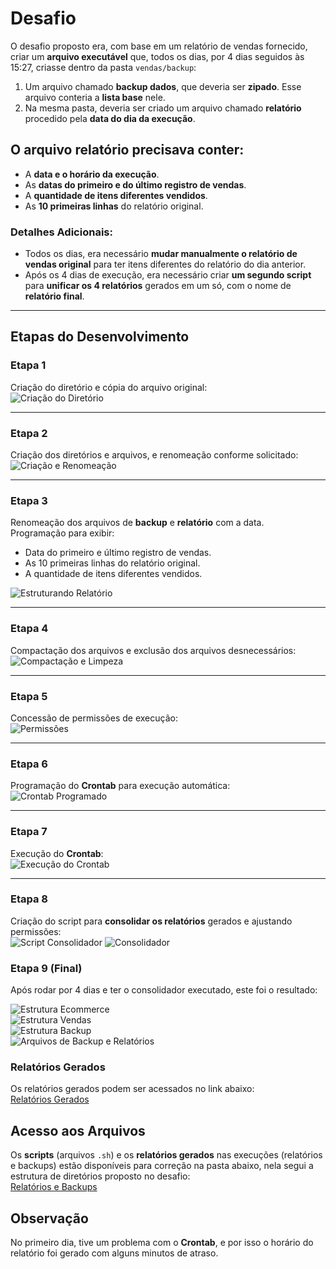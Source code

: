 # Desafio

O desafio proposto era, com base em um relatório de vendas fornecido, criar um **arquivo executável** que, todos os dias, por 4 dias seguidos às 15:27, criasse dentro da pasta `vendas/backup`:

1. Um arquivo chamado **backup dados**, que deveria ser **zipado**. Esse arquivo conteria a **lista base** nele.
2. Na mesma pasta, deveria ser criado um arquivo chamado **relatório** procedido pela **data do dia da execução**.

## O arquivo relatório precisava conter:
- A **data e o horário da execução**.
- As **datas do primeiro e do último registro de vendas**.
- A **quantidade de itens diferentes vendidos**.
- As **10 primeiras linhas** do relatório original.

### Detalhes Adicionais:
- Todos os dias, era necessário **mudar manualmente o relatório de vendas original** para ter itens diferentes do relatório do dia anterior.  
- Após os 4 dias de execução, era necessário criar **um segundo script** para **unificar os 4 relatórios** gerados em um só, com o nome de **relatório final**.

---

## Etapas do Desenvolvimento

### **Etapa 1**  
Criação do diretório e cópia do arquivo original:  
![Criação do Diretório](https://github.com/Brunacisotto/programadebolsas/blob/main/Sprint1/Evidencias/printsexecucao/01criacaodiretorio.png)

---

### **Etapa 2**  
Criação dos diretórios e arquivos, e renomeação conforme solicitado:  
![Criação e Renomeação](https://github.com/Brunacisotto/programadebolsas/blob/main/Sprint1/Evidencias/printsexecucao/scriptdetalhado/detalhescript.png)

---

### **Etapa 3**  
Renomeação dos arquivos de **backup** e **relatório** com a data.  
Programação para exibir:
- Data do primeiro e último registro de vendas.
- As 10 primeiras linhas do relatório original.
- A quantidade de itens diferentes vendidos.  

![Estruturando Relatório](https://github.com/Brunacisotto/programadebolsas/blob/main/Sprint1/Evidencias/printsexecucao/scriptdetalhado/estruturandorelatorio.png)

---

### **Etapa 4**  
Compactação dos arquivos e exclusão dos arquivos desnecessários:  
![Compactação e Limpeza](https://github.com/Brunacisotto/programadebolsas/blob/main/Sprint1/Evidencias/printsexecucao/scriptdetalhado/final.png)

---

### **Etapa 5**  
Concessão de permissões de execução:  
![Permissões](https://github.com/Brunacisotto/programadebolsas/blob/main/Sprint1/Evidencias/printsexecucao/03permissoes.png)

---

### **Etapa 6**  
Programação do **Crontab** para execução automática:  
![Crontab Programado](https://github.com/Brunacisotto/programadebolsas/blob/main/Sprint1/Evidencias/printsexecucao/04crontab.png)

---

### **Etapa 7**  
Execução do **Crontab**:  
![Execução do Crontab](https://github.com/Brunacisotto/programadebolsas/blob/main/Sprint1/Evidencias/printsexecucao/05execucaocrontab.png)

---

### **Etapa 8**  
Criação do script para **consolidar os relatórios** gerados e ajustando permissões:  
![Script Consolidador](https://github.com/Brunacisotto/programadebolsas/blob/main/Sprint1/Evidencias/printsexecucao/06scriptconsolidador.png)
![Consolidador](https://github.com/Brunacisotto/programadebolsas/blob/main/Sprint1/Evidencias/printsexecucao/07gerandoconsolidador.png)

### Etapa 9 (Final)

Após rodar por 4 dias e ter o consolidador executado, este foi o resultado:

![Estrutura Ecommerce](https://github.com/Brunacisotto/programadebolsas/blob/main/Sprint1/Evidencias/printdaestruturadiretorios/1ecommerce.png)  
![Estrutura Vendas](https://github.com/Brunacisotto/programadebolsas/blob/main/Sprint1/Evidencias/printdaestruturadiretorios/2vendas.png)  
![Estrutura Backup](https://github.com/Brunacisotto/programadebolsas/blob/main/Sprint1/Evidencias/printdaestruturadiretorios/3backup.png)  
![Arquivos de Backup e Relatórios](https://github.com/Brunacisotto/programadebolsas/blob/main/Sprint1/Evidencias/printdaestruturadiretorios/4arquivosbackuperelatorios.png)

### Relatórios Gerados
Os relatórios gerados podem ser acessados no link abaixo:  
[Relatórios Gerados](https://github.com/Brunacisotto/programadebolsas/tree/main/Sprint1/Evidencias/arquivosgerados)


## Acesso aos Arquivos

Os **scripts** (arquivos `.sh`) e os **relatórios gerados** nas execuções (relatórios e backups) estão disponíveis para correção na pasta abaixo, nela segui a estrutura de diretórios proposto no desafio:  
[Relatórios e Backups](https://github.com/Brunacisotto/programadebolsas/tree/main/Sprint1/Desafio/ecommerce)


## Observação
No primeiro dia, tive um problema com o **Crontab**, e por isso o horário do relatório foi gerado com alguns minutos de atraso.



